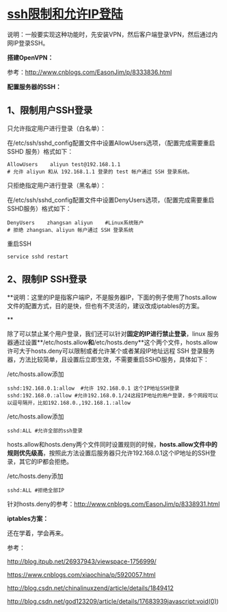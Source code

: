 # [ssh限制和允许IP登陆](https://www.cnblogs.com/EasonJim/p/8334122.html)

说明：一般要实现这种功能时，先安装VPN，然后客户端登录VPN，然后通过内网IP登录SSH。

**搭建OpenVPN：**

参考：http://www.cnblogs.com/EasonJim/p/8333836.html

**配置服务器的SSH：**

## 1、限制用户SSH登录

只允许指定用户进行登录（白名单）：

在/etc/ssh/sshd_config配置文件中设置AllowUsers选项，（配置完成需要重启 SSHD 服务）格式如下：

```shell
AllowUsers    aliyun test@192.168.1.1            
# 允许 aliyun 和从 192.168.1.1 登录的 test 帐户通过 SSH 登录系统。
```

只拒绝指定用户进行登录（黑名单）：

在/etc/ssh/sshd_config配置文件中设置DenyUsers选项，（配置完成需要重启SSHD服务）格式如下：  

```shell
DenyUsers    zhangsan aliyun    #Linux系统账户        
# 拒绝 zhangsan、aliyun 帐户通过 SSH 登录系统
```

重启SSH

```shell
service sshd restart
```

## 2、限制IP SSH登录

**说明：这里的IP是指客户端IP，不是服务器IP，下面的例子使用了hosts.allow文件的配置方式，目的是快，但也有不灵活的，建议改成iptables的方案。

**

除了可以禁止某个用户登录，我们还可以针对**固定的IP进行禁止登录**，linux 服务器通过设置**/etc/hosts.allow**和**/etc/hosts.deny**这个两个文件，hosts.allow许可大于hosts.deny可以限制或者允许某个或者某段IP地址远程 SSH 登录服务器，方法比较简单，且设置后立即生效，不需要重启SSHD服务，具体如下：

/etc/hosts.allow添加

```shell
sshd:192.168.0.1:allow  #允许 192.168.0.1 这个IP地址SSH登录
sshd:192.168.0.:allow #允许192.168.0.1/24这段IP地址的用户登录，多个网段可以以逗号隔开，比如192.168.0.,192.168.1.:allow
```

/etc/hosts.allow添加

```shell
sshd:ALL #允许全部的ssh登录 
```

hosts.allow和hosts.deny两个文件同时设置规则的时候，**hosts.allow文件中的规则优先级高**，按照此方法设置后服务器只允许192.168.0.1这个IP地址的SSH登录，其它的IP都会拒绝。

/etc/hosts.deny添加

```shell
sshd:ALL #拒绝全部IP
```

针对hosts.deny的参考：http://www.cnblogs.com/EasonJim/p/8338931.html

**iptables方案：**

还在学着，学会再来。 

 

参考：

http://blog.itpub.net/26937943/viewspace-1756999/

https://www.cnblogs.com/xiaochina/p/5920057.html

http://blog.csdn.net/chinalinuxzend/article/details/1849412

http://blog.csdn.net/god123209/article/details/17683939javascript:void(0))